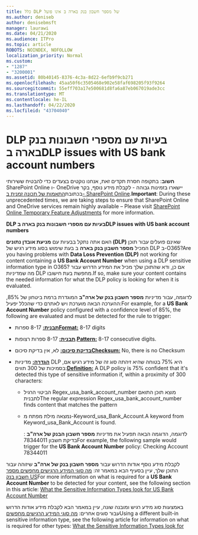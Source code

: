 ```yaml
---
title: כלל DLP של מספר חשבון בנק בארה ב אינו פועל
ms.author: deniseb
author: denisebmsft
manager: laurawi
ms.date: 04/21/2020
ms.audience: ITPro
ms.topic: article
ROBOTS: NOINDEX, NOFOLLOW
localization_priority: Normal
ms.custom:
- "1287"
- "3200001"
ms.assetid: 80b40145-8376-4c3a-8d22-6efb9f9cb271
ms.openlocfilehash: 45aa50f6c3505468e902e58faf698205f93f9264
ms.sourcegitcommit: 55eff703a17e500681d8fa6a87eb067019ade3cc
ms.translationtype: MT
ms.contentlocale: he-IL
ms.lasthandoff: 04/22/2020
ms.locfileid: "43704040"
---
```

# <a name="dlp-issues-with-us-bank-account-numbers"></a><span data-ttu-id="6c5b9-102">DLP בעיות עם מספרי חשבונות בנק בארה ב</span><span class="sxs-lookup"><span data-stu-id="6c5b9-102">DLP issues with US bank account numbers</span></span>

<span data-ttu-id="6c5b9-103">**חשוב**: בתקופה חסרת תקדים זאת, אנחנו נוקטים בצעדים כדי להבטיח ששירותי SharePoint Online ו- OneDrive יישארו בזמינות גבוהה - לקבלת מידע נוסף, בקר בכתובת[התאמות של תכונה זמנית ב- SharePoint Online](https://aka.ms/ODSPAdjustments).</span><span class="sxs-lookup"><span data-stu-id="6c5b9-103">**Important**: During these unprecedented times, we are taking steps to ensure that SharePoint Online and OneDrive services remain highly available – Please visit [SharePoint Online Temporary Feature Adjustments](https://aka.ms/ODSPAdjustments) for more information.</span></span>

<span data-ttu-id="6c5b9-104">**DLP בעיות עם מספרי חשבונות בנק בארה ב**</span><span class="sxs-lookup"><span data-stu-id="6c5b9-104">**DLP issues with US bank account numbers**</span></span>

<span data-ttu-id="6c5b9-105">האם אתה נתקל בבעיות עם **מניעת אובדן נתונים (DLP)** שאינם פועלים עבור תוכן המכיל **מספר חשבון בנק בארה** ב בעת שימוש בסוג מידע רגיש של DLP ב-O365?</span><span class="sxs-lookup"><span data-stu-id="6c5b9-105">Are you having problems with **Data Loss Prevention (DLP)** not working for content containing a **US Bank Account Number** when using a DLP sensitive information type in O365?</span></span> <span data-ttu-id="6c5b9-106">אם כן, ודא שהתוכן שלך מכיל את המידע הדרוש עבור מה שמדיניות DLP מחפשת בעת חישובו.</span><span class="sxs-lookup"><span data-stu-id="6c5b9-106">If so, make sure your content contains the needed information for what the DLP policy is looking for when it is evaluated.</span></span>
  
<span data-ttu-id="6c5b9-107">לדוגמה, עבור מדיניות **מספר חשבון בנק של ארה"ב** המוגדרת ברמת ביטחון של 85%, ההערכה הבאה מוערכת ויש לאתרם כדי שהכלל יפעיל:</span><span class="sxs-lookup"><span data-stu-id="6c5b9-107">For example, for a **US Bank Account Number** policy configured with a confidence level of 85%, the following are evaluated and must be detected for the rule to trigger:</span></span>
  
- <span data-ttu-id="6c5b9-108">**[תבנית:](https://docs.microsoft.com/office365/securitycompliance/what-the-sensitive-information-types-look-for#format-77)** 8-17 ספרות</span><span class="sxs-lookup"><span data-stu-id="6c5b9-108">**[Format:](https://docs.microsoft.com/office365/securitycompliance/what-the-sensitive-information-types-look-for#format-77)** 8-17 digits</span></span>

- <span data-ttu-id="6c5b9-109">**[תבנית:](https://docs.microsoft.com/office365/securitycompliance/what-the-sensitive-information-types-look-for#pattern-77)** 8-17 ספרות רצופות.</span><span class="sxs-lookup"><span data-stu-id="6c5b9-109">**[Pattern:](https://docs.microsoft.com/office365/securitycompliance/what-the-sensitive-information-types-look-for#pattern-77)** 8-17 consecutive digits.</span></span>

- <span data-ttu-id="6c5b9-110">**[בדיקת סיכום:](https://docs.microsoft.com/office365/securitycompliance/what-the-sensitive-information-types-look-for#checksum-76)** לא, אין בדיקת סיכום</span><span class="sxs-lookup"><span data-stu-id="6c5b9-110">**[Checksum:](https://docs.microsoft.com/office365/securitycompliance/what-the-sensitive-information-types-look-for#checksum-76)** No, there is no Checksum</span></span>

- <span data-ttu-id="6c5b9-111">**[הגדרה:](https://docs.microsoft.com/office365/securitycompliance/what-the-sensitive-information-types-look-for)** מדיניות DLP היא 75% בטוחה שהיא זיהתה סוג זה של מידע רגיש אם, בסמיכות של 300 תווים:</span><span class="sxs-lookup"><span data-stu-id="6c5b9-111">**[Definition:](https://docs.microsoft.com/office365/securitycompliance/what-the-sensitive-information-types-look-for)** A DLP policy is 75% confident that it's detected this type of sensitive information if, within a proximity of 300 characters:</span></span>

  - <span data-ttu-id="6c5b9-112">הביטוי הרגיל Regex_usa_bank_account_number מוצא תוכן התואם לתבנית</span><span class="sxs-lookup"><span data-stu-id="6c5b9-112">The regular expression Regex_usa_bank_account_number finds content that matches the pattern</span></span>

  - <span data-ttu-id="6c5b9-113">נמצאה מילת מפתח מ-Keyword_usa_Bank_Account.</span><span class="sxs-lookup"><span data-stu-id="6c5b9-113">A keyword from Keyword_usa_Bank_Account is found.</span></span>

    <span data-ttu-id="6c5b9-114">לדוגמה, הדוגמה הבאה תפעיל את מדיניות **מספר חשבון הבנק של ארה"ב** : בדיקת חשבון 78344011</span><span class="sxs-lookup"><span data-stu-id="6c5b9-114">For example, the following sample would trigger for the **US Bank Account Number** policy: Checking Account 78344011</span></span>

<span data-ttu-id="6c5b9-115">לקבלת מידע נוסף אודות הדרוש עבור **מספר חשבון בנק של ארה"ב** שיזוהה עבור התוכן שלך, עיין בסעיף הבא במאמר זה: [מה סוגי המידע הרגישים מחפשים מספר חשבון בנק US](https://docs.microsoft.com/office365/securitycompliance/what-the-sensitive-information-types-look-for#us-bank-account-number)</span><span class="sxs-lookup"><span data-stu-id="6c5b9-115">For more information on what is required for a **US Bank Account Number** to be detected for your content, see the following section in this article: [What the Sensitive Information Types look for US Bank Account Number](https://docs.microsoft.com/office365/securitycompliance/what-the-sensitive-information-types-look-for#us-bank-account-number)</span></span>
  
<span data-ttu-id="6c5b9-116">באמצעות סוג מידע רגיש ומובנה שונה, עיין במאמר הבא לקבלת מידע אודות הדרוש עבור סוגים אחרים: [מה סוגי המידע הרגישים מחפשים](https://docs.microsoft.com/office365/securitycompliance/what-the-sensitive-information-types-look-for)</span><span class="sxs-lookup"><span data-stu-id="6c5b9-116">Using a different built-in sensitive information type, see the following article for information on what is required for other types: [What the Sensitive Information Types look for](https://docs.microsoft.com/office365/securitycompliance/what-the-sensitive-information-types-look-for)</span></span>
  